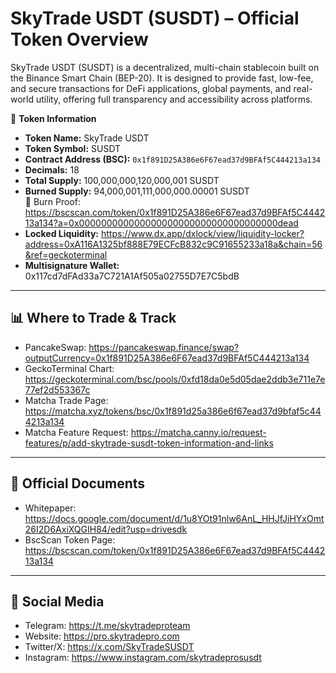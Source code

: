 # SkyTrade USDT (SUSDT) – Official Token Overview

SkyTrade USDT (SUSDT) is a decentralized, multi-chain stablecoin built on the Binance Smart Chain (BEP-20). It is designed to provide fast, low-fee, and secure transactions for DeFi applications, global payments, and real-world utility, offering full transparency and accessibility across platforms.

📌 **Token Information**
- **Token Name:** SkyTrade USDT
- **Token Symbol:** SUSDT
- **Contract Address (BSC):** `0x1f891D25A386e6F67ead37d9BFAf5C444213a134`
- **Decimals:** 18
- **Total Supply:** 100,000,000,120,000,001 SUSDT
- **Burned Supply:** 94,000,001,111,000,000.00001 SUSDT  
  🔗 Burn Proof: https://bscscan.com/token/0x1f891D25A386e6F67ead37d9BFAf5C444213a134?a=0x000000000000000000000000000000000000dead
- **Locked Liquidity:** https://www.dx.app/dxlock/view/liquidity-locker?address=0xA116A1325bf888E79ECFcB832c9C91655233a18a&chain=56&ref=geckoterminal
- **Multisignature Wallet:** 0x117cd7dFAd33a7C721A1Af505a02755D7E7C5bdB

---

## 📊 Where to Trade & Track
- PancakeSwap: https://pancakeswap.finance/swap?outputCurrency=0x1f891D25A386e6F67ead37d9BFAf5C444213a134  
- GeckoTerminal Chart: https://geckoterminal.com/bsc/pools/0xfd18da0e5d05dae2ddb3e711e7e77ef2d553367c  
- Matcha Trade Page: https://matcha.xyz/tokens/bsc/0x1f891d25a386e6f67ead37d9bfaf5c444213a134  
- Matcha Feature Request: https://matcha.canny.io/request-features/p/add-skytrade-susdt-token-information-and-links  

---

## 📄 Official Documents
- Whitepaper: https://docs.google.com/document/d/1u8YOt91nlw6AnL_HHJfJiHYxOmt26I2D6AxiXQGIH84/edit?usp=drivesdk  
- BscScan Token Page: https://bscscan.com/token/0x1f891D25A386e6F67ead37d9BFAf5C444213a134  

---

## 📱 Social Media
- Telegram: https://t.me/skytradeproteam  
- Website: https://pro.skytradepro.com  
- Twitter/X: https://x.com/SkyTradeSUSDT  
- Instagram: https://www.instagram.com/skytradeprosusdt
